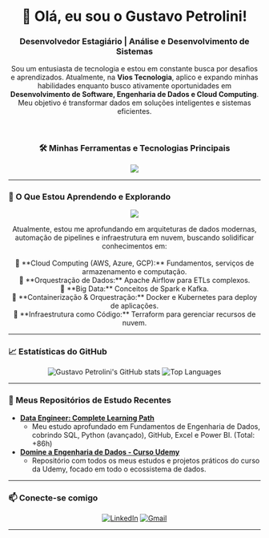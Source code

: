 
<h1 align="center">👋 Olá, eu sou o Gustavo Petrolini!</h1>
<h3 align="center">Desenvolvedor Estagiário | Análise e Desenvolvimento de Sistemas</h3>

<p align="center">
  Sou um entusiasta de tecnologia e estou em constante busca por desafios e aprendizados. Atualmente, na <strong>Vios Tecnologia</strong>, aplico e expando minhas habilidades enquanto busco ativamente oportunidades em <strong>Desenvolvimento de Software, Engenharia de Dados e Cloud Computing</strong>. Meu objetivo é transformar dados em soluções inteligentes e sistemas eficientes.
</p>
<br>

<h3 align="center">🛠️ Minhas Ferramentas e Tecnologias Principais</h3>
<p align="center">
  <img src="https://skillicons.dev/icons?i=python,php,mysql,postgres,git,github,linux,docker&perline=8" />
</p>

---

### 🚀 O Que Estou Aprendendo e Explorando

<p align="center">
  <img src="https://skillicons.dev/icons?i=aws,azure,gcp,kubernetes&perline=4" />
</p>

<p align="center">
  Atualmente, estou me aprofundando em arquiteturas de dados modernas, automação de pipelines e infraestrutura em nuvem, buscando solidificar conhecimentos em:
  <br><br>
  🔹 **Cloud Computing (AWS, Azure, GCP):** Fundamentos, serviços de armazenamento e computação.
  <br>
  🔹 **Orquestração de Dados:** Apache Airflow para ETLs complexos.
  <br>
  🔹 **Big Data:** Conceitos de Spark e Kafka.
  <br>
  🔹 **Containerização & Orquestração:** Docker e Kubernetes para deploy de aplicações.
  <br>
  🔹 **Infraestrutura como Código:** Terraform para gerenciar recursos de nuvem.
</p>

---

### 📈 Estatísticas do GitHub

<p align="center">
  <img src="https://github-readme-stats.vercel.app/api?username=GPetrolini&show_icons=true&theme=dracula&count_private=true" alt="Gustavo Petrolini's GitHub stats" />
  <img src="https://github-readme-stats.vercel.app/api/top-langs/?username=GPetrolini&layout=compact&theme=dracula" alt="Top Languages" />
</p>

---

### 📖 Meus Repositórios de Estudo Recentes

* **[Data Engineer: Complete Learning Path](https://github.com/GPetrolini/data-engineer-complete-learning-path)**
    * Meu estudo aprofundado em Fundamentos de Engenharia de Dados, cobrindo SQL, Python (avançado), GitHub, Excel e Power BI. (Total: +86h)
* **[Domine a Engenharia de Dados - Curso Udemy](https://github.com/GPetrolini/Domine-a-Engenharia-de-Dados-Curso-Udemy)**
    * Repositório com todos os meus estudos e projetos práticos do curso da Udemy, focado em todo o ecossistema de dados.

---

### 📫 Conecte-se comigo

<p align="center">
  <a href="https://www.linkedin.com/in/gustavo-petrolini-885080213/" target="_blank"><img src="https://img.shields.io/badge/LinkedIn-0077B5?style=for-the-badge&logo=linkedin&logoColor=white" alt="LinkedIn"></a>
  <a href="mailto:guspetrolini@gmail.com"><img src="https://img.shields.io/badge/Gmail-D14836?style=for-the-badge&logo=gmail&logoColor=white" alt="Gmail"></a>
</p>

---
